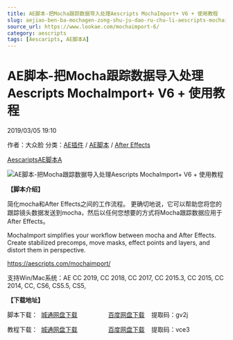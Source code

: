 ```yaml
---
title: AE脚本-把Mocha跟踪数据导入处理Aescripts MochaImport+ V6 + 使用教程
slug: aejiao-ben-ba-mochagen-zong-shu-ju-dao-ru-chu-li-aescripts-mochaimport-v6-shi-yong-jiao-cheng
source_url: https://www.lookae.com/mochaimport-6/
category: aescripts
tags: [Aescaripts, AE脚本A]
---
```

# AE脚本-把Mocha跟踪数据导入处理Aescripts MochaImport+ V6 + 使用教程

2019/03/05 19:10

作者：大众脸
分类：[AE插件](https://www.lookae.com/after-effects/aechajian/) / [AE脚本](https://www.lookae.com/after-effects/aescripts/) / [After Effects](https://www.lookae.com/after-effects/)

[Aescaripts](https://www.lookae.com/tag/aescaripts/)[AE脚本A](https://www.lookae.com/tag/ae%e8%84%9a%e6%9c%aca/)

![AE脚本-把Mocha跟踪数据导入处理Aescripts MochaImport+ V6 + 使用教程](https://www.lookae.com/wp-content/uploads/2019/03/MochaImport.jpg "AE脚本-把Mocha跟踪数据导入处理Aescripts MochaImport+ V6 + 使用教程-LookAE.com")

**【脚本介绍】**

简化mocha和After Effects之间的工作流程。 更确切地说，它可以帮助您将您的跟踪镜头数据发送到mocha，然后以任何您想要的方式将Mocha跟踪数据应用于After Effects。

MochaImport simplifies your workflow between mocha and After Effects. Create stabilized precomps, move masks, effect points and layers, and distort them in perspective.

https://aescripts.com/mochaimport/

支持Win/Mac系统：AE CC 2019, CC 2018, CC 2017, CC 2015.3, CC 2015, CC 2014, CC, CS6, CS5.5, CS5,

**【下载地址】**

脚本下载：  [城通网盘下载](https://lookae.ctfile.com/fs/680462-346371832)                  [百度网盘下载](https://pan.baidu.com/s/1ilTMtgFoG0bDM6OmhjS3KQ%20)    提取码：gv2j

教程下载：  [城通网盘下载](https://lookae.ctfile.com/fs/680462-346371963)                  [百度网盘下载](https://pan.baidu.com/s/1L_tHhZbRda2hhQVe5grybw%20)    提取码：vce3
